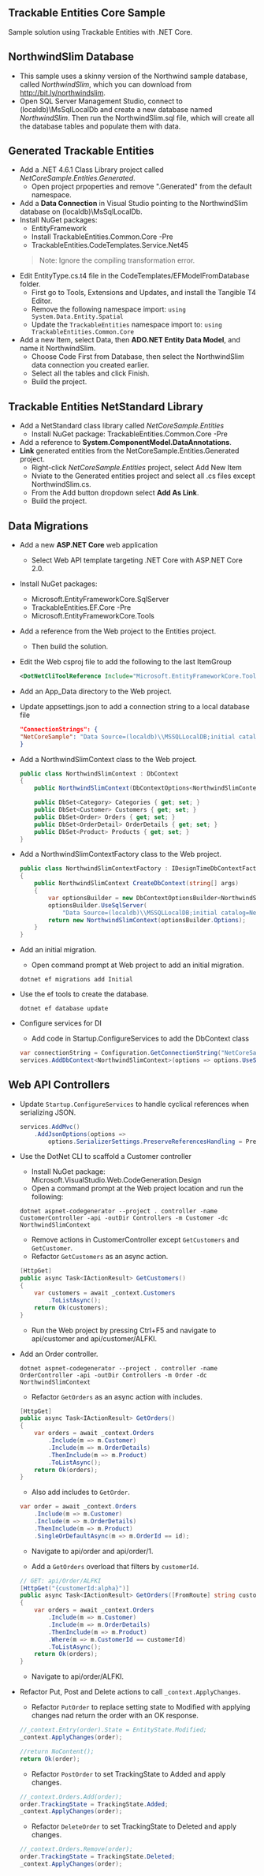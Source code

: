 ## Trackable Entities Core Sample

Sample solution using Trackable Entities with .NET Core.

## NorthwindSlim Database

- This sample uses a skinny version of the Northwind sample database, called _NorthwindSlim_, which you can download from http://bit.ly/northwindslim.
- Open SQL Server Management Studio, connect to (localdb)\MsSqlLocalDb and create a new database named _NorthwindSlim_. Then run the NorthwindSlim.sql file, which will create all the database tables and populate them with data.

## Generated Trackable Entities

- Add a .NET 4.6.1 Class Library project called _NetCoreSample.Entities.Generated_.
    + Open project prpoperties and remove ".Generated" from the default namespace.
- Add a **Data Connection** in Visual Studio pointing to the NorthwindSlim database on (localdb)\MsSqlLocalDb.
- Install NuGet packages:
    + EntityFramework
    + Install TrackableEntities.Common.Core -Pre
    + TrackableEntities.CodeTemplates.Service.Net45
    > Note: Ignore the compiling transformation error.
- Edit EntityType.cs.t4 file in the CodeTemplates/EFModelFromDatabase folder.
    + First go to Tools, Extensions and Updates, and install the Tangible T4 Editor.
    + Remove the following namespace import: `using System.Data.Entity.Spatial`
    + Update the `TrackableEntities` namespace import to: `using TrackableEntities.Common.Core`
- Add a new Item, select Data, then **ADO.NET Entity Data Model**, and name it NorthwindSlim.
    + Choose Code First from Database, then select the NorthwindSlim data connection you created earlier.
    + Select all the tables and click Finish.
    + Build the project.

## Trackable Entities NetStandard Library
- Add a NetStandard class library called _NetCoreSample.Entities_
    + Install NuGet package: TrackableEntities.Common.Core -Pre
- Add a reference to **System.ComponentModel.DataAnnotations**.
- **Link** generated entities from the NetCoreSample.Entities.Generated project.
    + Right-click _NetCoreSample.Entities_ project, select Add New Item
    + Nviate to the Generated entities project and select all .cs files except NorthwindSlim.cs.
    + From the Add button dropdown select **Add As Link**.
    + Build the project.

## Data Migrations

- Add a new **ASP.NET Core** web application
    + Select Web API template targeting .NET Core with ASP.NET Core 2.0.
- Install NuGet packages:
    + Microsoft.EntityFrameworkCore.SqlServer
    + TrackableEntities.EF.Core -Pre
    + Microsoft.EntityFrameworkCore.Tools
- Add a reference from the Web project to the Entities project.
    + Then build the solution.
- Edit the Web csproj file to add the following to the last ItemGroup

    ```xml
    <DotNetCliToolReference Include="Microsoft.EntityFrameworkCore.Tools.DotNet" Version="2.0.0" />
    ```

- Add an App_Data directory to the Web project.
- Update appsettings.json to add a connection string to a local database file

    ```json
    "ConnectionStrings": {
    "NetCoreSample": "Data Source=(localdb)\\MSSQLLocalDB;initial catalog=NetCoreSample;Integrated Security=True; MultipleActiveResultSets=True"
    }
    ```

- Add a NorthwindSlimContext class to the Web project.

    ```csharp
    public class NorthwindSlimContext : DbContext
    {
        public NorthwindSlimContext(DbContextOptions<NorthwindSlimContext> options) : base(options) { }

        public DbSet<Category> Categories { get; set; }
        public DbSet<Customer> Customers { get; set; }
        public DbSet<Order> Orders { get; set; }
        public DbSet<OrderDetail> OrderDetails { get; set; }
        public DbSet<Product> Products { get; set; }
    }
    ```

- Add a NorthwindSlimContextFactory class to the Web project.


    ```csharp
    public class NorthwindSlimContextFactory : IDesignTimeDbContextFactory<NorthwindSlimContext>
    {
        public NorthwindSlimContext CreateDbContext(string[] args)
        {
            var optionsBuilder = new DbContextOptionsBuilder<NorthwindSlimContext>();
            optionsBuilder.UseSqlServer(
                "Data Source=(localdb)\\MSSQLLocalDB;initial catalog=NetCoreSample;Integrated Security=True; MultipleActiveResultSets=True");
            return new NorthwindSlimContext(optionsBuilder.Options);
        }
    }
    ```

- Add an initial migration.
    + Open command prompt at Web project to add an initial migration.

    ```
    dotnet ef migrations add Initial
    ```

- Use the ef tools to create the database.

    ```
    dotnet ef database update
    ```

- Configure services for DI
    + Add code in Startup.ConfigureServices to add the DbContext class

    ```csharp
    var connectionString = Configuration.GetConnectionString("NetCoreSample");
    services.AddDbContext<NorthwindSlimContext>(options => options.UseSqlServer(connectionString));
    ```

## Web API Controllers

- Update `Startup.ConfigureServices` to handle cyclical references when serializing JSON.

    ```csharp
    services.AddMvc()
        .AddJsonOptions(options =>
            options.SerializerSettings.PreserveReferencesHandling = PreserveReferencesHandling.All);
    ```

- Use the DotNet CLI to scaffold a Customer controller
    + Install NuGet package: Microsoft.VisualStudio.Web.CodeGeneration.Design
    + Open a command prompt at the Web project location and run the following:

    ```
    dotnet aspnet-codegenerator --project . controller -name CustomerController -api -outDir Controllers -m Customer -dc NorthwindSlimContext
    ```

    + Remove actions in CustomerController except `GetCustomers` and `GetCustomer`.
    + Refactor `GetCustomers` as an async action.

    ```csharp
    [HttpGet]
    public async Task<IActionResult> GetCustomers()
    {
        var customers = await _context.Customers
            .ToListAsync();
        return Ok(customers);
    }
    ```

    + Run the Web project by pressing Ctrl+F5 and navigate to api/customer and api/customer/ALFKI.

- Add an Order controller.

    ```
    dotnet aspnet-codegenerator --project . controller -name OrderController -api -outDir Controllers -m Order -dc NorthwindSlimContext
    ```

    + Refactor `GetOrders` as an async action with includes.

    ```csharp
    [HttpGet]
    public async Task<IActionResult> GetOrders()
    {
        var orders = await _context.Orders
            .Include(m => m.Customer)
            .Include(m => m.OrderDetails)
            .ThenInclude(m => m.Product)
            .ToListAsync();
        return Ok(orders);
    }
    ```

    + Also add includes to `GetOrder`.

    ```csharp
    var order = await _context.Orders
        .Include(m => m.Customer)
        .Include(m => m.OrderDetails)
        .ThenInclude(m => m.Product)
        .SingleOrDefaultAsync(m => m.OrderId == id);
    ```

    + Navigate to api/order and api/order/1.

    + Add a `GetOrders` overload that filters by `customerId`.

    ```csharp
    // GET: api/Order/ALFKI
    [HttpGet("{customerId:alpha}")]
    public async Task<IActionResult> GetOrders([FromRoute] string customerId)
    {
        var orders = await _context.Orders
            .Include(m => m.Customer)
            .Include(m => m.OrderDetails)
            .ThenInclude(m => m.Product)
            .Where(m => m.CustomerId == customerId)
            .ToListAsync();
        return Ok(orders);
    }
    ```

    + Navigate to api/order/ALFKI.

- Refactor Put, Post and Delete actions to call `_context.ApplyChanges`.

    + Refactor `PutOrder` to replace setting state to Modified with applying changes nad return the order with an OK response.

    ```csharp
    //_context.Entry(order).State = EntityState.Modified;
    _context.ApplyChanges(order);

    //return NoContent();
    return Ok(order);
    ```

    + Refactor `PostOrder` to set TrackingState to Added and apply changes.

    ```csharp
    //_context.Orders.Add(order);
    order.TrackingState = TrackingState.Added;
    _context.ApplyChanges(order);
    ```

    + Refactor `DeleteOrder` to set TrackingState to Deleted and apply changes.

    ```csharp
    //_context.Orders.Remove(order);
    order.TrackingState = TrackingState.Deleted;
    _context.ApplyChanges(order);
    ```

